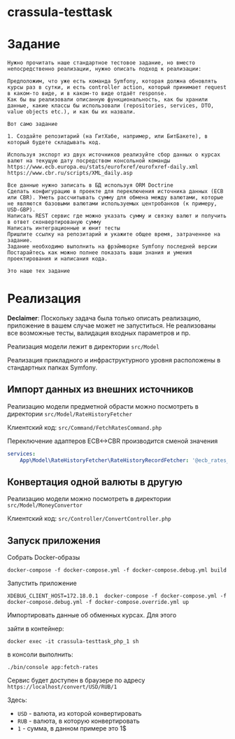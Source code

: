 # crassula-testtask

# Задание
```text
Нужно прочитать наше стандартное тестовое задание, но вместо непосредственно реализации, нужно описать подход к реализации:

Предположим, что уже есть команда Symfony, которая должна обновлять курсы раз в сутки, и есть controller action, который принимает request в каком-то виде, и в каком-то виде отдаёт response.
Как бы вы реализовали описанную функциональность, как бы хранили данные, какие классы бы использовали (repositories, services, DTO, value objects etc.), и как бы их назвали.

Вот само задание

1. Создайте репозитарий (на ГитХабе, например, или БитБакете), в который будете складывать код.

Используя экспорт из двух источников реализуйте сбор данных о курсах валют на текущую дату посредством консольной команды
https://www.ecb.europa.eu/stats/eurofxref/eurofxref-daily.xml
https://www.cbr.ru/scripts/XML_daily.asp

Все данные нужно записать в БД используя ORM Doctrine
Сделать конфигурацию в проекте для переключения источника данных (ECB или CBR). Уметь рассчитывать сумму для обмена между валютами, которые не являются базовыми валютами используемых центробанков (к примеру, USD-GBP).
Написать REST сервис где можно указать сумму и связку валют и получить в ответ сконвертированую сумму
Написать интеграционные и юнит тесты
Пришлите ссылку на репозитарий и укажите общее время, затраченное на задание.
Задание необходимо выполнить на фрэймворке Symfony последней версии
Постарайтесь как можно полнее показать ваши знания и умения проектирования и написания кода.

Это наше тех задание
```

# Реализация
**Declaimer**: Поскольку задача была только описать реализацию, приложение в вашем случае может не запуститься. Не реализованы все возможные тесты, валидация входных параметров и пр.

Реализация модели лежит в директории `src/Model`

Реализация прикладного и инфраструктурного уровня расположены в стандартных папках Symfony.

## Импорт данных из внешних источников
Реализацию модели предметной обрасти можно посмотреть в директории `src/Model/RateHistoryFetcher`

Клиентский код: `src/Command/FetchRatesCommand.php`

Переключение адаптеров ECB<->CBR производится сменой значения
```yaml
services:
    App\Model\RateHistoryFetcher\RateHistoryRecordFetcher: '@ecb_rates_fetcher'
```

## Конвертация одной валюты в другую
Реализацию модели можно посмотреть в директории `src/Model/MoneyConvertor`

Клиентский код: `src/Controller/ConvertController.php`

## Запуск приложения

Собрать Docker-образы
```shell
docker-compose -f docker-compose.yml -f docker-compose.debug.yml build
```
Запустить приложение
```shell
XDEBUG_CLIENT_HOST=172.18.0.1  docker-compose -f docker-compose.yml -f docker-compose.debug.yml -f docker-compose.override.yml up
```

Импортировать данные об обменных курсах. Для этого

зайти в контейнер:
```shell
docker exec -it crassula-testtask_php_1 sh
```

в консоли выполнить:
```shell
./bin/console app:fetch-rates
```

Сервис будет доступен в браузере по адресу `https://localhost/convert/USD/RUB/1`

Здесь:
* `USD` - валюта, из которой конвертировать
* `RUB` - валюта, в которую конвертировать
* `1` - сумма, в данном примере это 1$

